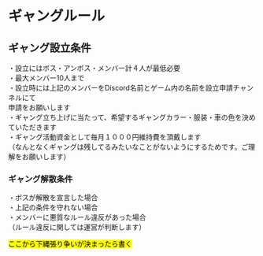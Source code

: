# ギャングルール

## ギャング設立条件

・設立にはボス・アンボス・メンバー計４人が最低必要\
・最大メンバー10人まで\
・設立時には上記のメンバーをDiscord名前とゲーム内の名前を設立申請チャンネルにて\
  申請をお願いします\
・ギャング立ち上げに当たって、希望するギャングカラー・服装・車の色を決めていただきます\
・ギャング活動資金として毎月１０００円維持費を頂戴します\
（なんとなくギャングは残してるみたいなことがないようにするためです。ご理解をお願いします）

### ギャング解散条件

・ボスが解散を宣言した場合\
・上記の条件を守れない場合\
・メンバーに悪質なルール違反があった場合\
（ルール違反に関しては運営が判断します）

<mark style="background-color:yellow;">ここから下縄張り争いが決まったら書く</mark>

